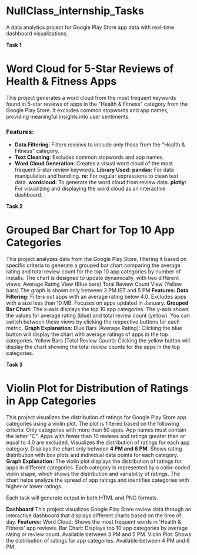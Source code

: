 # NullClass_internship_Tasks
A data analytics project for Google Play Store app data with real-time dashboard visualizations.

**Task 1**
# Word Cloud for 5-Star Reviews of Health & Fitness Apps
This project generates a word cloud from the most frequent keywords found in 5-star reviews of apps in the "Health & Fitness" category from the Google Play Store. It
excludes common stopwords and app names, providing meaningful insights into user sentiments.
### Features:
- **Data Filtering**: Filters reviews to include only those from the "Health & Fitness" category.
- **Text Cleaning**: Excludes common stopwords and app names.
- **Word Cloud Generation**: Creates a visual word cloud of the most frequent 5-star review keywords.
**Library Used:**
**pandas:** For data manipulation and handling.
**re:** For regular expressions to clean text data.
**wordcloud:** To generate the word cloud from review data.
**plotly:** For visualizing and displaying the word cloud as an interactive dashboard.

**Task 2**
# Grouped Bar Chart for Top 10 App Categories
This project analyzes data from the Google Play Store, filtering it based on specific criteria to generate a grouped bar chart comparing the average rating and total review count for the top 10 app categories by number of installs. The chart is designed to update dynamically, with two different views:
Average Rating View (Blue bars)
Total Review Count View (Yellow bars)
The graph is shown only between 3 PM IST and 5 PM
**Features:**
**Data Filtering:**
Filters out apps with an average rating below 4.0.
Excludes apps with a size less than 10 MB.
Focuses on apps updated in January.
**Grouped Bar Chart:**
The x-axis displays the top 10 app categories.
The y-axis shows the values for average rating (blue) and total review count (yellow).
You can switch between these views by clicking the respective buttons for each metric.
**Graph Explanation:**
Blue Bars (Average Rating): Clicking the blue button will display the chart with average ratings of apps in the top categories.
Yellow Bars (Total Review Count): Clicking the yellow button will display the chart showing the total review counts for the apps in the top categories.

**Task 3**
# Violin Plot for Distribution of Ratings in App Categories
This project visualizes the distribution of ratings for Google Play Store app categories using a violin plot. The plot is filtered based on the following criteria:
Only categories with more than 50 apps.
App names must contain the letter "C".
Apps with fewer than 10 reviews and ratings greater than or equal to 4.0 are excluded.
Visualizes the distribution of ratings for each app category.
Displays the chart only between **4 PM and 6 PM**.
Shows rating distribution with box plots and individual data points for each category.
**Graph Explanation:**
The violin plot displays the distribution of ratings for apps in different categories. Each category is represented by a color-coded violin shape, which shows the distribution and variability of ratings.
The chart helps analyze the spread of app ratings and identifies categories with higher or lower ratings.

Each task will generate output in both HTML and PNG formats.

**Dashboard**
This project visualizes Google Play Store review data through an interactive dashboard that displays different charts based on the time of day.
**Features:**
Word Cloud: Shows the most frequent words in 'Health & Fitness' app reviews.
Bar Chart: Displays top 10 app categories by average rating or review count. Available between 3 PM and 5 PM.
Violin Plot: Shows the distribution of ratings for app categories. Available between 4 PM and 6 PM.
